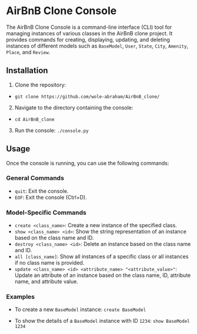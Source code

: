# AirBnB Clone Console

The AirBnB Clone Console is a command-line interface (CLI) tool for managing instances of various classes in the AirBnB clone project. It provides commands for creating, displaying, updating, and deleting instances of different models such as `BaseModel`, `User`, `State`, `City`, `Amenity`, `Place`, and `Review`.

## Installation

1. Clone the repository:
- `git clone https://github.com/wole-abraham/AirBnB_clone/`


2. Navigate to the directory containing the console:
- `cd AirBnB_clone` 

3. Run the console: `./console.py`


## Usage

Once the console is running, you can use the following commands:

### General Commands

- `quit`: Exit the console.
- `EOF`: Exit the console (Ctrl+D).

### Model-Specific Commands

- `create <class_name>`: Create a new instance of the specified class.
- `show <class_name> <id>`: Show the string representation of an instance based on the class name and ID.
- `destroy <class_name> <id>`: Delete an instance based on the class name and ID.
- `all [class_name]`: Show all instances of a specific class or all instances if no class name is provided.
- `update <class_name> <id> <attribute_name> "<attribute_value>"`: Update an attribute of an instance based on the class name, ID, attribute name, and attribute value.

### Examples

- To create a new `BaseModel` instance:
  `create BaseModel`

- To show the details of a `BaseModel` instance with ID `1234`:
  `show BaseModel 1234`
